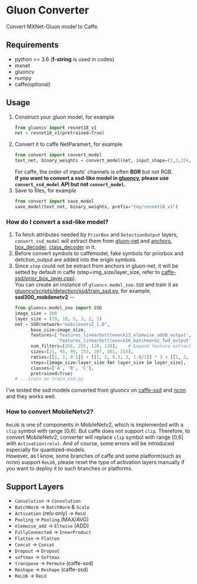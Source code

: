 # Gluon Converter
Convert MXNet-Gluon model to Caffe.

## Requirements      
* python >= 3.6 (**f-string** is used in codes)
* mxnet
* gluoncv
* numpy
* caffe(optional)

## Usage
1. Construct your gluon model, for example     
    ```python
    from gluoncv import resnet18_v1
    net = resnet18_v1(pretrained=True)
    ```
2. Convert it to caffe NetParamert, for example    
    ```python
    from convert import convert_model
    text_net, binary_weights = convert_model(net, input_shape=(1,3,224,224), softmax=False, to_bgr=True, merge_bn=True)
    ```      
    For caffe, the order of inputs' channels is often **BGR** but not RGB.      
    **if you want to convert a ssd-like model in [gluoncv](https://github.com/dmlc/gluon-cv), please use `convert_ssd_model` API but not `convert_model`.**
3. Save to files, for example
    ```python
    from convert import save_model
    save_model(text_net, binary_weights, prefix="tmp/resnet18_v1")
    ``` 

### How do I convert a ssd-like model?    
1. To fetch attributes needed by `PriorBox` and `DetectionOutput` layers, `convert_ssd_model` will extract them from [gluon-net](https://github.com/dmlc/gluon-cv/blob/master/gluoncv/model_zoo/ssd/ssd.py#L18) and [anchors](https://github.com/dmlc/gluon-cv/blob/276ffba742d4cfe51336a76b702647c52ebb6ee0/gluoncv/model_zoo/ssd/anchor.py#L9), [box_decoder](https://github.com/dmlc/gluon-cv/blob/276ffba742d4cfe51336a76b702647c52ebb6ee0/gluoncv/nn/coder.py#L204), [class_decoder](https://github.com/dmlc/gluon-cv/blob/276ffba742d4cfe51336a76b702647c52ebb6ee0/gluoncv/nn/coder.py#L329) in it. 
2. Before convert symbols to caffemodel, fake symbols for priorbox and detction_output are added into the origin symbols.
3. Since `step` could not be extract from anchors in gluon-net, it will be setted by default in caffe (step=img_size/layer_size, refer to [caffe-ssd/prior_box_layer.cpp](https://github.com/weiliu89/caffe/blob/ssd/src/caffe/layers/prior_box_layer.cpp#L133-L135)).     
    You can create an instance of `gluoncv.model_zoo.SSD` and train it as [gluoncv/scripts/detection/ssd/train_ssd.py](https://github.com/dmlc/gluon-cv/blob/master/scripts/detection/ssd/train_ssd.py), for example, **ssd300_mobilenetv2** --      
    ```python
    from gluoncv.model_zoo import SSD
    image_size = 300
    layer_size = (19, 10, 5, 3, 2, 1)
    net = SSD(network="mobilenetv2_1.0", 
          base_size=image_size, 
          features=['features_linearbottleneck12_elemwise_add0_output',     # FeatureMap: 19x19
                    'features_linearbottleneck16_batchnorm2_fwd_output'],   # FeatureMap: 10x10
          num_filters=[256, 256, 128, 128],    # Expand feature extractor with FeatureMaps: 5x5, 3x3, 2x2, 1x1 (stride=2)
          sizes=[21, 45, 99, 153, 207, 261, 315],
          ratios=[[1, 2, 0.5]] + [[1, 2, 0.5, 3, 1.0/3]] * 3 + [[1, 2, 0.5]] * 2,
          steps=[image_size/layer_size for layer_size in layer_size],   # Default setting in DetectionOutput caffe-layer
          classes=['A', 'B', 'C'],
          pretrained=True)
    # ...train as train_ssd.py
    ```

I've tested the ssd models converted from gluoncv on [caffe-ssd](https://github.com/weiliu89/caffe/tree/ssd) and [ncnn](https://github.com/Tencent/ncnn) and they works well.

### How to convert MobileNetv2?       
`ReLU6` is one of components in MobileNetv2, which is implemented with a `clip` symbol with range [0,6]. But caffe does not support `clip`. Therefore, to convert MobileNetv2, converter will replace `clip` symbol with range [0,6] with `Activation(relu)`. And of course, some errors will be introduced especially for quantized-models.      
However, as I know, some branches of caffe and some platform(such as ncnn) support `ReLU6`, please reset the type of activation layers manually if you want to deploy it to such branches or platforms.

## Support Layers
* `Convolution` -> `Convolution`
* `BatchNorm` -> `BatchNorm` & `Scale`
* `Activation` (relu only) -> `ReLU`
* `Pooling` -> `Pooling` (MAX/AVG)      
* `elemwise_add` -> `Eltwise` (ADD)
* `FullyConnected` -> `InnerProduct`
* `Flatten` -> `Flatten`
* `Concat` -> `Concat`
* `Dropout` -> `Dropout`
* `softmax` -> `Softmax`
* `transpose` -> `Permute` (caffe-ssd)
* `Reshape` -> `Reshape` (caffe-ssd)
* `ReLU6` -> `ReLU`
